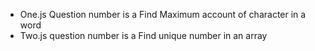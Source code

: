 - One.js Question number is a Find Maximum account of character in a word
- Two.js question number is a Find unique number in an array
